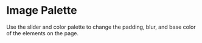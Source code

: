 # Image Palette

Use the slider and color palette to change the padding, blur, and base color of the elements on the page.

